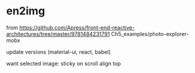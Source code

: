 # en2img

from
https://github.com/Apress/front-end-reactive-architectures/tree/master/9781484231791      Ch5_examples/photo-explorer-mobx

update versions (material-ui, react, babel)



want
selected image: 
	sticky on scroll
	align top